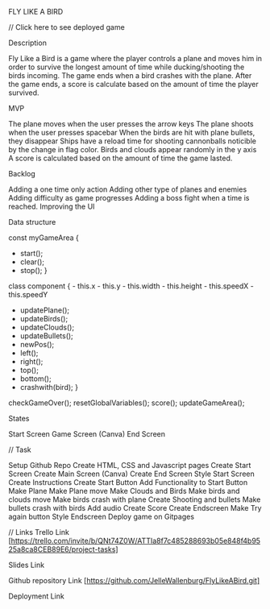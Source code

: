 FLY LIKE A BIRD

// Click here to see deployed game

Description

Fly Like a Bird is a game where the player controls a plane and moves him in order to survive the longest amount of time while ducking/shooting the birds incoming. The game ends when a bird crashes with the plane. After the game ends, a score is calculate based on the amount of time the player survived.

MVP

The plane moves when the user presses the arrow keys
The plane shoots when the user presses spacebar
When the birds are hit with plane bullets, they disappear
Ships have a reload time for shooting cannonballs noticible by the change in flag color.
Birds and clouds appear randomly in the y axis
A score is calculated based on the amount of time the game lasted.

Backlog

Adding a one time only action
Adding other type of planes and enemies
Adding difficulty as game progresses
Adding a boss fight when a time is reached.
Improving the UI

Data structure

const myGameArea {
 - start();
 - clear();
 - stop();
}

class component {
     - this.x
     - this.y
     - this.width
     - this.height
     - this.speedX
     - this.speedY

- updatePlane();
- updateBirds();
- updateClouds();
- updateBullets();
- newPos();
- left();
- right();
- top();
- bottom();
- crashwith(bird);
}

checkGameOver();
resetGlobalVariables();
score();
updateGameArea();

States 

Start Screen
Game Screen (Canva)
End Screen 

// Task

Setup Github Repo
Create HTML, CSS and Javascript pages
Create Start Screen
Create Main Screen (Canva)
Create End Screen
Style Start Screen
Create Instructions 
Create Start Button
Add Functionality to Start Button
Make Plane
Make Plane move
Make Clouds and Birds
Make birds and clouds move
Make birds crash with plane
Create Shooting and bullets
Make bullets crash with birds
Add audio
Create Score
Create Endscreen 
Make Try again button
Style Endscreen 
Deploy game on Gitpages



// Links
Trello Link [https://trello.com/invite/b/QNt74Z0W/ATTIa8f7c485288693b05e848f4b9525a8ca8CEB89E6/project-tasks]

Slides Link

Github repository Link [https://github.com/JelleWallenburg/FlyLikeABird.git]

Deployment Link